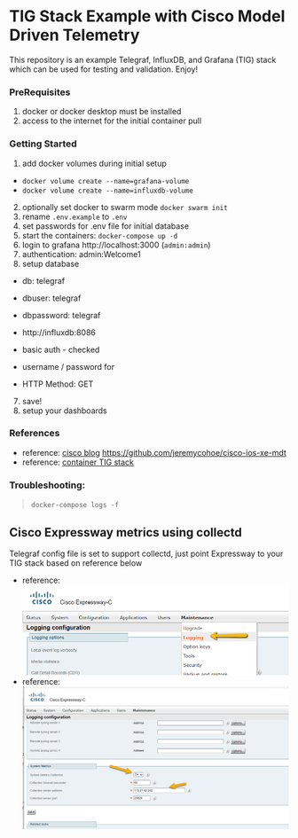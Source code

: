 # TIG Stack Example with Cisco Model Driven Telemetry

This repository is an example Telegraf, InfluxDB, and Grafana (TIG) stack which can be used for testing and validation. Enjoy!

### PreRequisites

1. docker or docker desktop must be installed
2. access to the internet for the initial container pull

### Getting Started

1. add docker volumes during initial setup

- `docker volume create --name=grafana-volume`
- `docker volume create --name=influxdb-volume`

2. optionally set docker to swarm mode `docker swarm init`
3. rename `.env.example` to `.env`
4. set passwords for .env file for initial database
5. start the containers: `docker-compose up -d`
6. login to grafana http://localhost:3000 (`admin:admin`)
7. authentication: admin:Welcome1
8. setup database

- db: telegraf
- dbuser: telegraf
- dbpassword: telegraf

- http://influxdb:8086
- basic auth - checked
- username / password for
- HTTP Method: GET

7. save!
8. setup your dashboards

### References

- reference: [cisco blog](https://blogs.cisco.com/developer/getting-started-with-model-driven-telemetry)
  https://github.com/jeremycohoe/cisco-ios-xe-mdt
- reference: [container TIG stack](https://dev.to/project42/install-grafana-influxdb-telegraf-using-docker-compose-56e9)

### Troubleshooting:

> `docker-compose logs -f`

## Cisco Expressway metrics using collectd

Telegraf config file is set to support collectd, just point Expressway to your TIG stack based on reference below

- reference: ![Expressway screenshot 1](/media/enable_cdr-expressway_1.png)
- reference: ![Expressway metrics](/media/expressway-metrics.png)
